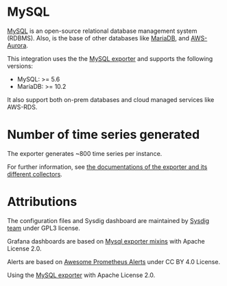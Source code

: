 # MySQL
[MySQL](https://dev.mysql.com) is an open-source relational database management system (RDBMS). Also, is the base of other databases like [MariaDB](https://mariadb.org/), and [AWS-Aurora](https://aws.amazon.com/rds/aurora/).

This integration uses the the [MySQL exporter](https://github.com/prometheus/mysqld_exporter) and supports the following versions:
- MySQL: >= 5.6
- MaríaDB: >= 10.2

It also support both on-prem databases and cloud managed services like AWS-RDS.


# Number of time series generated
The exporter generates ~800 time series per instance.

For further information, see [the documentations of the exporter and its different collectors](https://github.com/prometheus/mysqld_exporter).

# Attributions
The configuration files and Sysdig dashboard are maintained by [Sysdig team](https://sysdig.com/) under GPL3 license.

Grafana dashboards are based on [Mysql exporter mixins](https://github.com/prometheus/mysqld_exporter) with Apache License 2.0.

Alerts are based on [Awesome Prometheus Alerts](https://github.com/samber/awesome-prometheus-alerts) under CC BY 4.0 License.

Using the [MySQL exporter](https://github.com/prometheus/mysqld_exporter) with Apache License 2.0.
